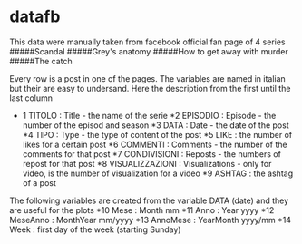 # datafb
This data were manually taken from facebook official fan page of 4 series
#####Scandal
#####Grey's anatomy
#####How to get away with murder
#####The catch

Every row is a post in one of the pages.
The variables are named in italian but their are easy to undersand. Here the description from the first until the last column
* 1 TITOLO : Title - the name of the serie
*2 EPISODIO : Episode - the number of the episod and season
*3 DATA : Date - the date of the post
*4 TIPO : Type - the type of content of the post
*5 LIKE : the number of likes for a certain post
*6 COMMENTI : Comments - the number of the comments for that post
*7 CONDIVISIONI : Reposts - the numbers of repost for that post
*8 VISUALIZZAZIONI : Visualizations - only for video, is the number of visualization for a video
*9 ASHTAG : the ashtag of a post

The following variables are created from the variable DATA (date) and they are useful for the plots 
*10 Mese : Month mm 
*11 Anno : Year yyyy
*12 MeseAnno : MonthYear mm/yyyy
*13 AnnoMese : YearMonth yyyy/mm
*14 Week : first day of the week (starting Sunday)
